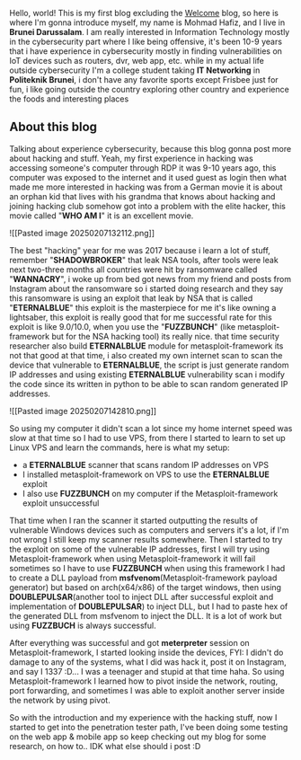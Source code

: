 Hello, world! This is my first blog excluding the [Welcome](https://fiizdev.com/blog/post/Welcome) blog, so here is where I'm gonna introduce myself, my name is Mohmad Hafiz, and I live in **Brunei Darussalam**. I am really interested in Information Technology mostly in the cybersecurity part where I like being offensive, it's been 10-9 years that i have experience in cybersecurity mostly in finding vulnerabilities on IoT devices such as routers, dvr, web app, etc. while in my actual life outside cybersecurity I'm a college student taking **IT Networking** in **Politeknik Brunei**, i don't have any favorite sports except Frisbee just for fun, i like going outside the country exploring other country and experience the foods and interesting places

## About this blog

Talking about experience cybersecurity, because this blog gonna post more about hacking and stuff. Yeah, my first experience in hacking was accessing someone's computer through RDP it was 9-10 years ago, this computer was exposed to the internet and it used guest as login then what made me more interested in hacking was from a German movie it is about an orphan kid that lives with his grandma that knows about hacking and joining hacking club somehow got into a problem with the elite hacker, this movie called "**WHO AM I**" it is an excellent movie.

![[Pasted image 20250207132112.png]]

The best "hacking" year for me was 2017 because i learn a lot of stuff, remember "**SHADOWBROKER**" that leak NSA tools, after tools were leak next two-three months all countries were hit by ransomware called "**WANNACRY**", i woke up from bed got news from my friend and posts from Instagram about the ransomware so i started doing research and they say this ransomware is using an exploit that leak by NSA that is called "**ETERNALBLUE**" this exploit is the masterpiece for me it's like owning a lightsaber, this exploit is really good that for me successful rate for this exploit is like 9.0/10.0, when you use the "**FUZZBUNCH**" (like metasploit-framework but for the NSA hacking tool) its really nice. that time security researcher also build **ETERNALBLUE** module for metasploit-framework its not that good at that time, i also created my own internet scan to scan the device that vulnerable to **ETERNALBLUE**, the script is just generate random IP addresses and using existing **ETERNALBLUE** vulnerability scan i modify the code since its written in python to be able to scan random generated IP addresses.

![[Pasted image 20250207142810.png]]

So using my computer it didn't scan a lot since my home internet speed was slow at that time so I had to use VPS, from there I started to learn to set up Linux VPS and learn the commands, here is what my setup:
- a **ETERNALBLUE** scanner that scans random IP addresses on VPS
- I installed metasploit-framework on VPS to use the **ETERNALBLUE** exploit
- I also use **FUZZBUNCH** on my computer if the Metasploit-framework exploit unsuccessful

That time when I ran the scanner it started outputting the results of vulnerable Windows devices such as computers and servers it's a lot, if I'm not wrong I still keep my scanner results somewhere. Then I started to try the exploit on some of the vulnerable IP addresses, first I will try using Metasploit-framework when using Metasploit-framework it will fail sometimes so I have to use **FUZZBUNCH** when using this framework I had to create a DLL payload from **msfvenom**(Metasploit-framework payload generator) but based on arch(x64/x86) of the target windows, then using **DOUBLEPULSAR**(another tool to inject DLL after successful exploit and implementation of **DOUBLEPULSAR**) to inject DLL, but I had to paste hex of the generated DLL from msfvenom to inject the DLL. It is a lot of work but using **FUZZBUCH** is always successful.

After everything was successful and got **meterpreter** session on Metasploit-framework, I started looking inside the devices, FYI: I didn't do damage to any of the systems, what I did was hack it, post it on Instagram, and say I 1337 :D... I was a teenager and stupid at that time haha. So using Metasploit-framework I learned how to pivot inside the network, routing, port forwarding, and sometimes I was able to exploit another server inside the network by using pivot.

So with the introduction and my experience with the hacking stuff, now I started to get into the penetration tester path, I've been doing some testing on the web app & mobile app so keep checking out my blog for some research, on how to.. IDK what else should i post :D